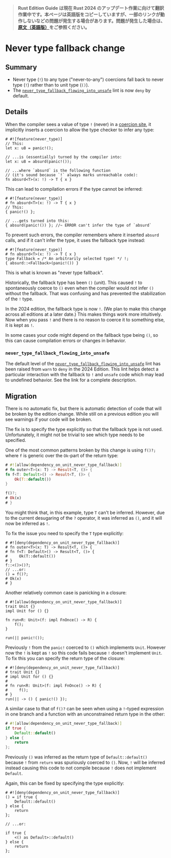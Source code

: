 > **Rust Edition Guide は現在 Rust 2024 のアップデート作業に向けて翻訳作業中です。本ページは英語版をコピーしていますが、一部のリンクが動作しないなどの問題が発生する場合があります。問題が発生した場合は、[原文（英語版）](https://doc.rust-lang.org/nightly/edition-guide/introduction.html)をご参照ください。**

# Never type fallback change

## Summary

- Never type (`!`) to any type ("never-to-any") coercions fall back to never type (`!`) rather than to unit type (`()`).
- The [`never_type_fallback_flowing_into_unsafe`] lint is now `deny` by default.

[`never_type_fallback_flowing_into_unsafe`]: ../../rustc/lints/listing/warn-by-default.html#never-type-fallback-flowing-into-unsafe

## Details

When the compiler sees a value of type `!` (never) in a [coercion site][], it implicitly inserts a coercion to allow the type checker to infer any type:

```rust,should_panic
# #![feature(never_type)]
// This:
let x: u8 = panic!();

// ...is (essentially) turned by the compiler into:
let x: u8 = absurd(panic!());

// ...where `absurd` is the following function
// (it's sound because `!` always marks unreachable code):
fn absurd<T>(x: !) -> T { x }
```

This can lead to compilation errors if the type cannot be inferred:

```rust,compile_fail,E0282
# #![feature(never_type)]
# fn absurd<T>(x: !) -> T { x }
// This:
{ panic!() };

// ...gets turned into this:
{ absurd(panic!()) }; //~ ERROR can't infer the type of `absurd`
```

To prevent such errors, the compiler remembers where it inserted `absurd` calls, and if it can't infer the type, it uses the fallback type instead:

```rust,should_panic
# #![feature(never_type)]
# fn absurd<T>(x: !) -> T { x }
type Fallback = /* An arbitrarily selected type! */ !;
{ absurd::<Fallback>(panic!()) }
```

This is what is known as "never type fallback".

Historically, the fallback type has been `()` (unit).  This caused `!` to spontaneously coerce to `()` even when the compiler would not infer `()` without the fallback.  That was confusing and has prevented the stabilization of the `!` type.

In the 2024 edition, the fallback type is now `!`.  (We plan to make this change across all editions at a later date.)  This makes things work more intuitively.  Now when you pass `!` and there is no reason to coerce it to something else, it is kept as `!`.

In some cases your code might depend on the fallback type being `()`, so this can cause compilation errors or changes in behavior.

[coercion site]: ../../reference/type-coercions.html#coercion-sites

### `never_type_fallback_flowing_into_unsafe`

The default level of the [`never_type_fallback_flowing_into_unsafe`] lint has been raised from `warn` to `deny` in the 2024 Edition. This lint helps detect a particular interaction with the fallback to `!` and `unsafe` code which may lead to undefined behavior. See the link for a complete description.

## Migration

There is no automatic fix, but there is automatic detection of code that will be broken by the edition change.  While still on a previous edition you will see warnings if your code will be broken.

The fix is to specify the type explicitly so that the fallback type is not used.  Unfortunately, it might not be trivial to see which type needs to be specified.

One of the most common patterns broken by this change is using `f()?;` where `f` is generic over the `Ok`-part of the return type:

```rust
# #![allow(dependency_on_unit_never_type_fallback)]
# fn outer<T>(x: T) -> Result<T, ()> {
fn f<T: Default>() -> Result<T, ()> {
    Ok(T::default())
}

f()?;
# Ok(x)
# }
```

You might think that, in this example, type `T` can't be inferred.  However, due to the current desugaring of the `?` operator, it was inferred as `()`, and it will now be inferred as `!`.

To fix the issue you need to specify the `T` type explicitly:

```rust,edition2024
# #![deny(dependency_on_unit_never_type_fallback)]
# fn outer<T>(x: T) -> Result<T, ()> {
# fn f<T: Default>() -> Result<T, ()> {
#     Ok(T::default())
# }
f::<()>()?;
// ...or:
() = f()?;
# Ok(x)
# }
```

Another relatively common case is panicking in a closure:

```rust,should_panic
# #![allow(dependency_on_unit_never_type_fallback)]
trait Unit {}
impl Unit for () {}

fn run<R: Unit>(f: impl FnOnce() -> R) {
    f();
}

run(|| panic!());
```

Previously `!` from the `panic!` coerced to `()` which implements `Unit`.  However now the `!` is kept as `!` so this code fails because `!` doesn't implement `Unit`.  To fix this you can specify the return type of the closure:

```rust,edition2024,should_panic
# #![deny(dependency_on_unit_never_type_fallback)]
# trait Unit {}
# impl Unit for () {}
#
# fn run<R: Unit>(f: impl FnOnce() -> R) {
#     f();
# }
run(|| -> () { panic!() });
```

A similar case to that of `f()?` can be seen when using a `!`-typed expression in one branch and a function with an unconstrained return type in the other:

```rust
# #![allow(dependency_on_unit_never_type_fallback)]
if true {
    Default::default()
} else {
    return
};
```

Previously `()` was inferred as the return type of `Default::default()` because `!` from `return` was spuriously coerced to `()`.  Now, `!` will be inferred instead causing this code to not compile because `!` does not implement `Default`.

Again, this can be fixed by specifying the type explicitly:

```rust,edition2024
# #![deny(dependency_on_unit_never_type_fallback)]
() = if true {
    Default::default()
} else {
    return
};

// ...or:

if true {
    <() as Default>::default()
} else {
    return
};
```
